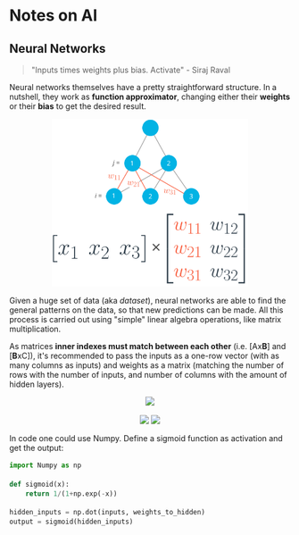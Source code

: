 # Notes on AI

## Neural Networks

> "Inputs times weights plus bias. Activate" - Siraj Raval

Neural networks themselves have a pretty straightforward structure. In a nutshell, they work as **function approximator**, changing either their **weights** or their **bias** to get the desired result.

<p align="center">
	<img height="300" src="https://github.com/darroyolpz/AI-notes/blob/master/Images/NN.png?raw=true">
</p>

Given a huge set of data (aka *dataset*), neural networks are able to find the general patterns on the data, so that new predictions can be made. All this process is carried out using "simple" linear algebra operations, like matrix multiplication.

As matrices **inner indexes must match between each other** (i.e. [Ax**B**] and [**B**xC]), it's recommended to pass the inputs as a one-row vector (with as many columns as inputs) and weights as a matrix (matching the number of rows with the number of inputs, and number of columns with the amount of hidden layers).

<p align="center">
	<img src="https://latex.codecogs.com/svg.latex?\Large&space;h_1=x_1w_{11}+x_2w_{21}+x_3w_{31}">
</p>
<p align="center">
	<img src="https://latex.codecogs.com/svg.latex?\Large&space;h_2=x_1w_{12}+x_2w_{22}+x_3w_{32}">
	<img src="https://latex.codecogs.com/svg.latex?\Large&space;h_3=x_1w_{13}+x_2w_{23}+x_3w_{33}">
</p>

In code one could use Numpy. Define a sigmoid function as activation and get the output:

```python
import Numpy as np

def sigmoid(x):
    return 1/(1+np.exp(-x))

hidden_inputs = np.dot(inputs, weights_to_hidden)
output = sigmoid(hidden_inputs)
```

